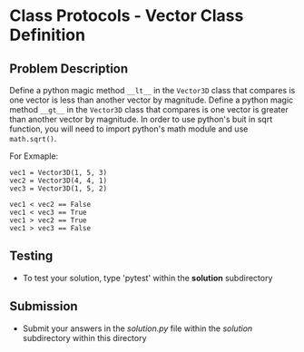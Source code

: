 # Class Protocols - Vector Class Definition

## Problem Description
Define a python magic method `__lt__` in the `Vector3D` class that compares is one vector is less than another vector by magnitude.
Define a python magic method `__gt__` in the `Vector3D` class that compares is one vector is greater than another vector by magnitude. In order to use python's buit in sqrt function, you will need to import python's math module and use `math.sqrt()`.

For Exmaple:
```
vec1 = Vector3D(1, 5, 3)
vec2 = Vector3D(4, 4, 1)
vec3 = Vector3D(1, 5, 2)

vec1 < vec2 == False
vec1 < vec3 == True
vec1 > vec2 == True
vec1 > vec3 == False
```
## Testing
* To test your solution, type 'pytest' within the **solution** subdirectory

## Submission
* Submit your answers in the *solution.py* file within the *solution* subdirectory within this directory